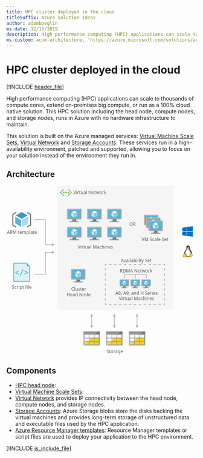```yaml
---
title: HPC cluster deployed in the cloud
titleSuffix: Azure Solution Ideas
author: adamboeglin
ms.date: 12/16/2019
description: High performance computing (HPC) applications can scale to thousands of compute cores, extend on-premises big compute, or run as a 100% cloud native solution. This HPC solution including the head node, compute nodes, and storage nodes, runs in Azure with no hardware infrastructure to maintain.
ms.custom: acom-architecture, 'https://azure.microsoft.com/solutions/architecture/hpc-cluster/'
---
```

# HPC cluster deployed in the cloud

[!INCLUDE [header_file](../header.md)]

High performance computing (HPC) applications can scale to thousands of compute cores, extend on-premises big compute, or run as a 100% cloud native solution. This HPC solution including the head node, compute nodes, and storage nodes, runs in Azure with no hardware infrastructure to maintain.

This solution is built on the Azure managed services: [Virtual Machine Scale Sets](https://azure.microsoft.com/services/virtual-machine-scale-sets/), [Virtual Network](https://azure.microsoft.com/services/virtual-network/) and [Storage Accounts](https://azure.microsoft.com/services/storage/). These services run in a high-availability environment, patched and supported, allowing you to focus on your solution instead of the environment they run in.

## Architecture

<svg class="architecture-diagram" aria-labelledby="hpc-cluster" height="446.681" viewbox="0 0 497.36 446.681" width="497.36" xmlns="http://www.w3.org/2000/svg">
    <path fill="#ededed" opacity=".5" d="M135.423 0h307.156v328H135.423z"/>
    <path fill="none" stroke="#b5b5b5" stroke-miterlimit="10" stroke-width="1.643" d="M73.895 89.594h29.715v66.084h18.111"/>
    <path fill="#b5b5b5" d="M120.523 159.773l7.093-4.095-7.093-4.096v8.191z"/>
    <path fill="none" stroke="#b5b5b5" stroke-miterlimit="10" stroke-width="1.643" d="M73.895 233.903h29.715v-58h18.111"/>
    <path fill="#b5b5b5" d="M120.523 179.998l7.093-4.095-7.093-4.096v8.191z"/>
    <text fill="#5d5d5d" font-family="SegoeUI, Segoe UI" font-size="12" transform="translate(326 106.445)">
        OR
    </text>
    <path fill="none" stroke="#b5b5b5" stroke-miterlimit="10" stroke-width="1.643" d="M286.061 369.996v-25.841"/>
    <path fill="#b5b5b5" d="M290.156 368.798l-4.095 7.093-4.096-7.093h8.191zM290.156 345.354l-4.095-7.093-4.096 7.093h8.191z"/>
    <path fill="none" stroke="#b5b5b5" stroke-miterlimit="10" stroke-width="1.643" d="M346.171 369.996v-25.841"/>
    <path fill="#b5b5b5" d="M350.267 368.798l-4.096 7.093-4.095-7.093h8.191zM350.267 345.354l-4.096-7.093-4.095 7.093h8.191z"/>
    <path fill="none" stroke="#b5b5b5" stroke-miterlimit="10" stroke-width="1.643" d="M225.862 369.996v-25.841"/>
    <path fill="#b5b5b5" d="M229.958 368.798l-4.096 7.093-4.095-7.093h8.191zM229.958 345.354l-4.096-7.093-4.095 7.093h8.191z"/>
    <text fill="#5d5d5d" font-family="SegoeUI, Segoe UI" font-size="12" transform="translate(303.415 201.545)">
        <tspan letter-spacing="-.02em">A</tspan><tspan x="7.506" y="0">vailability Set</tspan>
    </text>
    <g fill="none" stroke="#b5b5b5" stroke-miterlimit="10" stroke-width="1.757">
        <path d="M419.113 310.172v3.21h-3.209"/>
        <path stroke-dasharray="6.547 6.547" d="M409.357 313.382H268.596"/>
        <path d="M265.322 313.382h-3.209v-3.21"/>
        <path stroke-dasharray="6.601 6.601" d="M262.113 303.571v-89.116"/>
        <path d="M262.113 211.154v-3.21h3.209"/>
        <path stroke-dasharray="6.547 6.547" d="M271.869 207.944H412.63"/>
        <path d="M415.904 207.944h3.209v3.21"/>
        <path stroke-dasharray="6.601 6.601" d="M419.113 217.755v89.117"/>
    </g>
    <text fill="#5d5d5d" font-family="SegoeUI, Segoe UI" font-size="12" transform="translate(1.414 127.228)">
        ARM template
    </text>
    <path d="M40.677 87.362a.428.428 0 01-.22-.064l-14.711-8.49a.445.445 0 01-.223-.389.437.437 0 01.223-.382L40.362 69.6a.452.452 0 01.442 0l14.714 8.5a.445.445 0 010 .769L40.9 87.3a.438.438 0 01-.222.063" fill="#3999c6"/>
    <path d="M38.562 108a.444.444 0 01-.226-.059l-14.664-8.465a.436.436 0 01-.226-.386V82.105a.45.45 0 01.226-.389.463.463 0 01.448 0l14.662 8.464a.45.45 0 01.218.387v16.987a.437.437 0 01-.438.445M42.711 108a.474.474 0 01-.226-.059.444.444 0 01-.22-.386V90.677a.452.452 0 01.22-.387l14.66-8.461a.458.458 0 01.448 0 .452.452 0 01.22.385v16.877a.446.446 0 01-.22.386l-14.665 8.464a.4.4 0 01-.217.058" fill="#59b4d9"/>
    <path d="M42.711 108a.474.474 0 01-.226-.059.444.444 0 01-.22-.386V90.677a.452.452 0 01.22-.387l14.66-8.461a.458.458 0 01.448 0 .452.452 0 01.22.385v16.877a.446.446 0 01-.22.386l-14.665 8.464a.4.4 0 01-.217.058" fill="#fff" opacity=".5" style="isolation:isolate"/>
    <path d="M25.188 109.886a1.45 1.45 0 01-.726-.195l-6.845-3.952a4.211 4.211 0 01-1.987-3.439V77.133a4.206 4.206 0 011.987-3.441l6.845-3.952a1.455 1.455 0 011.455 2.519l-6.845 3.952a1.4 1.4 0 00-.532.922V102.3a1.4 1.4 0 00.532.922l6.845 3.952a1.455 1.455 0 01-.729 2.715zM56.072 69.544a1.45 1.45 0 01.726.2l6.845 3.952a4.21 4.21 0 011.987 3.442V102.3a4.206 4.206 0 01-1.987 3.441L56.8 109.69a1.455 1.455 0 01-1.455-2.519l6.845-3.952a1.4 1.4 0 00.532-.922V77.133a1.4 1.4 0 00-.532-.922l-6.845-3.952a1.455 1.455 0 01.729-2.715z" fill="#7a7a7a"/>
    <g>
        <text fill="#5d5d5d" font-family="SegoeUI, Segoe UI" font-size="12" transform="translate(14.823 271.537)">
            Script file
        </text>
        <path fill="#59b4d9" d="M60.631 210.345l-4.8-4.8-2-2h-35.2v50h44v-41.2l-2-2z"/>
        <path fill="#fff" opacity=".8" style="isolation:isolate" d="M53.631 205.545h-33v46h40v-39h-7v-7z"/>
        <path d="M33.238 234.675l-9.692-4.656v-1.15l9.692-5.058v2.062l-7.087 3.516v.043l7.087 3.191zM45.5 220.175l-7.521 18.146h-2.29l7.489-18.146zM57.864 229.954l-9.692 4.656v-2.051l7.1-3.158v-.065l-7.1-3.517v-2.062l9.692 5.047z" fill="#59b4d9"/>
    </g>
    <g>
        <text fill="#5d5d5d" font-family="SegoeUI, Segoe UI" font-size="12" transform="translate(171.74 277.139)">
            Cluster<tspan x="-11.936" y="14.4">Head Node</tspan>
        </text>
        <path d="M195.8 247.769h-10.425c1.253 4.424-.43 5.058-7.8 5.058v2.316h25.073v-2.316c-7.373 0-8.1-.632-6.842-5.058" fill="#7a7a7a"/>
        <path d="M206.964 219.75h-33.946a2.169 2.169 0 00-2.084 2.183v23.673a2.157 2.157 0 002.084 2.165h33.947a2.37 2.37 0 002.317-2.165v-23.673a2.378 2.378 0 00-2.317-2.183" fill="#a0a1a2"/>
        <path d="M206.988 219.752H173.017a2.168 2.168 0 00-2.084 2.183v23.672a2.157 2.157 0 002.084 2.166h.808z" fill="#fff" opacity=".2" style="isolation:isolate"/>
        <path fill="#59b4d9" d="M206.288 222.701v22.119H173.84v-22.119h32.448z"/>
        <path fill="#59b4d9" d="M173.84 244.82h.044v-22.118l29.666-.045h.001l-29.711.045v22.118z"/>
        <path fill="#a0a1a2" d="M177.571 252.826h25.073v2.317h-25.073z"/>
        <path d="M190.5 221.356a.544.544 0 11-.545-.545.545.545 0 01.545.545" fill="#b8d432"/>
        <path d="M190.525 233.09a.213.213 0 01-.1-.029l-6.752-3.9a.208.208 0 01-.1-.177.2.2 0 01.1-.176l6.712-3.872a.205.205 0 01.2 0l6.754 3.9a.205.205 0 010 .353l-6.709 3.872a.207.207 0 01-.1.029" fill="#fff"/>
        <path d="M189.555 242.563a.193.193 0 01-.1-.028l-6.732-3.885a.2.2 0 01-.1-.177v-7.8a.207.207 0 01.31-.177l6.731 3.884a.214.214 0 01.1.179v7.8a.208.208 0 01-.1.177.215.215 0 01-.1.028" fill="#fff" opacity=".7" style="isolation:isolate"/>
        <path d="M191.461 242.563a.22.22 0 01-.106-.028.208.208 0 01-.1-.177v-7.748a.212.212 0 01.1-.177l6.731-3.884a.2.2 0 01.2 0 .2.2 0 01.1.176v7.747a.2.2 0 01-.1.177l-6.729 3.885a.181.181 0 01-.1.028" fill="#fff" opacity=".4" style="isolation:isolate"/>
    </g>
    <g>
        <text fill="#5d5d5d" font-family="SegoeUI, Segoe UI" font-size="12" transform="translate(188.906 166.482)">
            Virtual Machines
        </text>
        <path d="M185.437 136.62H175.01c1.253 4.424-.43 5.058-7.8 5.058v2.316h25.073v-2.316c-7.373 0-8.1-.632-6.842-5.058" fill="#7a7a7a"/>
        <path d="M196.6 108.6h-33.947a2.169 2.169 0 00-2.084 2.183v23.673a2.157 2.157 0 002.084 2.165H196.6a2.37 2.37 0 002.317-2.165v-23.672a2.378 2.378 0 00-2.317-2.184" fill="#a0a1a2"/>
        <path d="M196.623 108.6h-33.971a2.168 2.168 0 00-2.084 2.183v23.672a2.157 2.157 0 002.084 2.166h.808z" fill="#fff" opacity=".2" style="isolation:isolate"/>
        <path fill="#59b4d9" d="M195.923 111.552v22.12h-32.448v-22.12h32.448z"/>
        <path fill="#59b4d9" d="M163.475 133.672h.044v-22.119l29.666-.045h.001l-29.711.045v22.119z"/>
        <path fill="#a0a1a2" d="M167.206 141.678h25.073v2.317h-25.073z"/>
        <path d="M180.139 110.208a.544.544 0 11-.545-.545.545.545 0 01.545.545" fill="#b8d432"/>
        <path d="M180.16 121.941a.213.213 0 01-.1-.029l-6.752-3.9a.208.208 0 01-.1-.177.2.2 0 01.1-.176l6.712-3.872a.205.205 0 01.2 0l6.754 3.9a.205.205 0 010 .353l-6.709 3.872a.207.207 0 01-.1.029" fill="#fff"/>
        <path d="M179.19 131.414a.193.193 0 01-.1-.028l-6.732-3.885a.2.2 0 01-.1-.177v-7.8a.207.207 0 01.31-.177l6.731 3.884a.214.214 0 01.1.179v7.8a.208.208 0 01-.1.177.215.215 0 01-.1.028" fill="#fff" opacity=".7" style="isolation:isolate"/>
        <path d="M181.1 131.414a.22.22 0 01-.106-.028.208.208 0 01-.1-.177v-7.748a.212.212 0 01.1-.177l6.731-3.884a.2.2 0 01.2 0 .2.2 0 01.1.176v7.747a.2.2 0 01-.1.177l-6.729 3.885a.181.181 0 01-.1.028" fill="#fff" opacity=".4" style="isolation:isolate"/>
        <g>
            <path d="M238.731 136.62H228.3c1.253 4.424-.43 5.058-7.8 5.058v2.316h25.073v-2.316c-7.373 0-8.1-.632-6.842-5.058" fill="#7a7a7a"/>
            <path d="M249.893 108.6h-33.946a2.169 2.169 0 00-2.084 2.183v23.673a2.157 2.157 0 002.084 2.165h33.947a2.37 2.37 0 002.317-2.165v-23.672a2.378 2.378 0 00-2.317-2.183" fill="#a0a1a2"/>
            <path d="M249.917 108.6H215.946a2.168 2.168 0 00-2.084 2.183v23.672a2.157 2.157 0 002.084 2.166h.808z" fill="#fff" opacity=".2" style="isolation:isolate"/>
            <path fill="#59b4d9" d="M249.217 111.552v22.12h-32.448v-22.12h32.448z"/>
            <path fill="#59b4d9" d="M216.769 133.672h.044v-22.119l29.666-.045h.001l-29.711.045v22.119z"/>
            <path fill="#a0a1a2" d="M220.5 141.678h25.073v2.317H220.5z"/>
            <path d="M233.433 110.208a.544.544 0 11-.545-.545.545.545 0 01.545.545" fill="#b8d432"/>
            <path d="M233.455 121.941a.213.213 0 01-.1-.029l-6.752-3.9a.208.208 0 01-.1-.177.2.2 0 01.1-.176l6.712-3.872a.205.205 0 01.2 0l6.754 3.9a.205.205 0 010 .353l-6.709 3.872a.207.207 0 01-.1.029" fill="#fff"/>
            <path d="M232.484 131.414a.193.193 0 01-.1-.028l-6.732-3.885a.2.2 0 01-.1-.177v-7.8a.207.207 0 01.31-.177l6.731 3.884a.214.214 0 01.1.179v7.8a.208.208 0 01-.1.177.215.215 0 01-.1.028" fill="#fff" opacity=".7" style="isolation:isolate"/>
            <path d="M234.39 131.414a.22.22 0 01-.106-.028.208.208 0 01-.1-.177v-7.748a.212.212 0 01.1-.177l6.731-3.884a.2.2 0 01.2 0 .2.2 0 01.1.176v7.747a.2.2 0 01-.1.177l-6.729 3.885a.181.181 0 01-.1.028" fill="#fff" opacity=".4" style="isolation:isolate"/>
        </g>
        <g>
            <path d="M185.437 88.741H175.01c1.253 4.424-.43 5.058-7.8 5.058v2.316h25.073V93.8c-7.373 0-8.1-.632-6.842-5.058" fill="#7a7a7a"/>
            <path d="M196.6 60.722h-33.947a2.169 2.169 0 00-2.084 2.183v23.673a2.157 2.157 0 002.084 2.165H196.6a2.37 2.37 0 002.317-2.165V62.905a2.378 2.378 0 00-2.317-2.183" fill="#a0a1a2"/>
            <path d="M196.623 60.724h-33.971a2.168 2.168 0 00-2.084 2.183v23.671a2.157 2.157 0 002.084 2.166h.808z" fill="#fff" opacity=".2" style="isolation:isolate"/>
            <path fill="#59b4d9" d="M195.923 63.673v22.119h-32.448V63.673h32.448z"/>
            <path fill="#59b4d9" d="M163.475 85.792h.044V63.674l29.666-.045h.001l-29.711.045v22.118z"/>
            <path fill="#a0a1a2" d="M167.206 93.799h25.073v2.317h-25.073z"/>
            <path d="M180.139 62.328a.544.544 0 11-.545-.545.545.545 0 01.545.545" fill="#b8d432"/>
            <path d="M180.16 74.062a.213.213 0 01-.1-.029l-6.752-3.9a.208.208 0 01-.1-.177.2.2 0 01.1-.176l6.712-3.872a.205.205 0 01.2 0l6.754 3.9a.205.205 0 010 .353l-6.709 3.872a.207.207 0 01-.1.029" fill="#fff"/>
            <path d="M179.19 83.535a.193.193 0 01-.1-.028l-6.732-3.885a.2.2 0 01-.1-.177v-7.8a.207.207 0 01.31-.177l6.731 3.884a.214.214 0 01.1.179v7.8a.208.208 0 01-.1.177.215.215 0 01-.1.028" fill="#fff" opacity=".7" style="isolation:isolate"/>
            <path d="M181.1 83.535a.22.22 0 01-.106-.028.208.208 0 01-.1-.177v-7.747a.212.212 0 01.1-.177l6.731-3.884a.2.2 0 01.2 0 .2.2 0 01.1.176v7.747a.2.2 0 01-.1.177l-6.725 3.886a.181.181 0 01-.1.028" fill="#fff" opacity=".4" style="isolation:isolate"/>
        </g>
        <g>
            <path d="M238.731 88.741H228.3c1.253 4.424-.43 5.058-7.8 5.058v2.316h25.073V93.8c-7.373 0-8.1-.632-6.842-5.058" fill="#7a7a7a"/>
            <path d="M249.893 60.722h-33.946a2.169 2.169 0 00-2.084 2.183v23.673a2.157 2.157 0 002.084 2.165h33.947a2.37 2.37 0 002.317-2.165V62.905a2.378 2.378 0 00-2.317-2.183" fill="#a0a1a2"/>
            <path d="M249.917 60.724H215.946a2.168 2.168 0 00-2.084 2.183v23.671a2.157 2.157 0 002.084 2.166h.808z" fill="#fff" opacity=".2" style="isolation:isolate"/>
            <path fill="#59b4d9" d="M249.217 63.673v22.119h-32.448V63.673h32.448z"/>
            <path fill="#59b4d9" d="M216.769 85.792h.044V63.674l29.666-.045h.001l-29.711.045v22.118z"/>
            <path fill="#a0a1a2" d="M220.5 93.799h25.073v2.317H220.5z"/>
            <path d="M233.433 62.328a.544.544 0 11-.545-.545.545.545 0 01.545.545" fill="#b8d432"/>
            <path d="M233.455 74.062a.213.213 0 01-.1-.029l-6.752-3.9a.208.208 0 01-.1-.177.2.2 0 01.1-.176l6.712-3.872a.205.205 0 01.2 0l6.754 3.9a.205.205 0 010 .353l-6.709 3.872a.207.207 0 01-.1.029" fill="#fff"/>
            <path d="M232.484 83.535a.193.193 0 01-.1-.028l-6.732-3.885a.2.2 0 01-.1-.177v-7.8a.207.207 0 01.31-.177l6.731 3.884a.214.214 0 01.1.179v7.8a.208.208 0 01-.1.177.215.215 0 01-.1.028" fill="#fff" opacity=".7" style="isolation:isolate"/>
            <path d="M234.39 83.535a.22.22 0 01-.106-.028.208.208 0 01-.1-.177v-7.747a.212.212 0 01.1-.177l6.731-3.884a.2.2 0 01.2 0 .2.2 0 01.1.176v7.747a.2.2 0 01-.1.177l-6.729 3.885a.181.181 0 01-.1.028" fill="#fff" opacity=".4" style="isolation:isolate"/>
        </g>
        <g>
            <path d="M291.731 136.62H281.3c1.253 4.424-.43 5.058-7.8 5.058v2.316h25.073v-2.316c-7.373 0-8.1-.632-6.842-5.058" fill="#7a7a7a"/>
            <path d="M302.893 108.6h-33.946a2.169 2.169 0 00-2.084 2.183v23.673a2.157 2.157 0 002.084 2.165h33.947a2.37 2.37 0 002.317-2.165v-23.672a2.378 2.378 0 00-2.317-2.183" fill="#a0a1a2"/>
            <path d="M302.917 108.6H268.946a2.168 2.168 0 00-2.084 2.183v23.672a2.157 2.157 0 002.084 2.166h.808z" fill="#fff" opacity=".2" style="isolation:isolate"/>
            <path fill="#59b4d9" d="M302.217 111.552v22.12h-32.448v-22.12h32.448z"/>
            <path fill="#59b4d9" d="M269.769 133.672h.044v-22.119l29.666-.045h.001l-29.711.045v22.119z"/>
            <path fill="#a0a1a2" d="M273.5 141.678h25.073v2.317H273.5z"/>
            <path d="M286.433 110.208a.544.544 0 11-.545-.545.545.545 0 01.545.545" fill="#b8d432"/>
            <path d="M286.455 121.941a.213.213 0 01-.1-.029l-6.752-3.9a.208.208 0 01-.1-.177.2.2 0 01.1-.176l6.712-3.872a.205.205 0 01.2 0l6.754 3.9a.205.205 0 010 .353l-6.709 3.872a.207.207 0 01-.1.029" fill="#fff"/>
            <path d="M285.484 131.414a.193.193 0 01-.1-.028l-6.732-3.885a.2.2 0 01-.1-.177v-7.8a.207.207 0 01.31-.177l6.731 3.884a.214.214 0 01.1.179v7.8a.208.208 0 01-.1.177.215.215 0 01-.1.028" fill="#fff" opacity=".7" style="isolation:isolate"/>
            <path d="M287.39 131.414a.22.22 0 01-.106-.028.208.208 0 01-.1-.177v-7.748a.212.212 0 01.1-.177l6.731-3.884a.2.2 0 01.2 0 .2.2 0 01.1.176v7.747a.2.2 0 01-.1.177l-6.729 3.885a.181.181 0 01-.1.028" fill="#fff" opacity=".4" style="isolation:isolate"/>
        </g>
        <g>
            <path d="M291.731 88.741H281.3c1.253 4.424-.43 5.058-7.8 5.058v2.316h25.073V93.8c-7.373 0-8.1-.632-6.842-5.058" fill="#7a7a7a"/>
            <path d="M302.893 60.722h-33.946a2.169 2.169 0 00-2.084 2.183v23.673a2.157 2.157 0 002.084 2.165h33.947a2.37 2.37 0 002.317-2.165V62.905a2.378 2.378 0 00-2.317-2.183" fill="#a0a1a2"/>
            <path d="M302.917 60.724H268.946a2.168 2.168 0 00-2.084 2.183v23.671a2.157 2.157 0 002.084 2.166h.808z" fill="#fff" opacity=".2" style="isolation:isolate"/>
            <path fill="#59b4d9" d="M302.217 63.673v22.119h-32.448V63.673h32.448z"/>
            <path fill="#59b4d9" d="M269.769 85.792h.044V63.674l29.666-.045h.001l-29.711.045v22.118z"/>
            <path fill="#a0a1a2" d="M273.5 93.799h25.073v2.317H273.5z"/>
            <path d="M286.433 62.328a.544.544 0 11-.545-.545.545.545 0 01.545.545" fill="#b8d432"/>
            <path d="M286.455 74.062a.213.213 0 01-.1-.029l-6.752-3.9a.208.208 0 01-.1-.177.2.2 0 01.1-.176l6.712-3.872a.205.205 0 01.2 0l6.754 3.9a.205.205 0 010 .353l-6.709 3.872a.207.207 0 01-.1.029" fill="#fff"/>
            <path d="M285.484 83.535a.193.193 0 01-.1-.028l-6.732-3.885a.2.2 0 01-.1-.177v-7.8a.207.207 0 01.31-.177l6.731 3.884a.214.214 0 01.1.179v7.8a.208.208 0 01-.1.177.215.215 0 01-.1.028" fill="#fff" opacity=".7" style="isolation:isolate"/>
            <path d="M287.39 83.535a.22.22 0 01-.106-.028.208.208 0 01-.1-.177v-7.747a.212.212 0 01.1-.177l6.731-3.884a.2.2 0 01.2 0 .2.2 0 01.1.176v7.747a.2.2 0 01-.1.177l-6.729 3.885a.181.181 0 01-.1.028" fill="#fff" opacity=".4" style="isolation:isolate"/>
        </g>
    </g>
    <g>
        <text fill="#5d5d5d" font-family="SegoeUI, Segoe UI" font-size="12" transform="translate(358.365 146.482)">
            VM Scale Set
        </text>
        <path d="M399.885 76.752h-33.657a2.148 2.148 0 00-2.065 2.162v23.439a2.137 2.137 0 002.066 2.144h33.656a2.348 2.348 0 002.3-2.144V78.914a2.356 2.356 0 00-2.3-2.162" fill="#a0a1a2"/>
        <path d="M399.908 76.754h-33.68a2.149 2.149 0 00-2.066 2.163v23.438a2.137 2.137 0 002.066 2.144h.8z" fill="#fff" opacity=".2" style="isolation:isolate"/>
        <path fill="#59b4d9" d="M399.291 101.575h-32.247V79.674l32.247-.047v21.948z"/>
        <path d="M383.566 78.343a.54.54 0 11-.54-.539.539.539 0 01.54.539" fill="#b8d432"/>
        <path d="M383.587 89.961a.213.213 0 01-.1-.029l-6.695-3.859a.2.2 0 010-.35l6.654-3.834a.2.2 0 01.2 0l6.7 3.861a.2.2 0 01.1.175.2.2 0 01-.1.175l-6.652 3.833a.214.214 0 01-.1.028" fill="#fff"/>
        <path d="M405.833 84.208h-33.656a2.148 2.148 0 00-2.066 2.162v23.439a2.137 2.137 0 002.066 2.144h33.656a2.348 2.348 0 002.3-2.144V86.37a2.355 2.355 0 00-2.3-2.162" fill="#a0a1a2"/>
        <path d="M405.857 84.21h-33.68a2.148 2.148 0 00-2.066 2.162v23.438a2.137 2.137 0 002.066 2.144h.8z" fill="#fff" opacity=".2" style="isolation:isolate"/>
        <path fill="#59b4d9" d="M405.24 109.031h-32.248V87.13l32.248-.047v21.948z"/>
        <path d="M389.514 85.8a.54.54 0 11-.54-.539.539.539 0 01.54.539" fill="#b8d432"/>
        <path d="M389.536 97.416a.213.213 0 01-.1-.029l-6.695-3.859a.2.2 0 010-.35l6.654-3.834a.2.2 0 01.2 0l6.7 3.861a.2.2 0 01.1.175.2.2 0 01-.1.175l-6.652 3.833a.206.206 0 01-.1.028" fill="#fff"/>
        <path d="M400.8 119.45h-10.341c1.242 4.38-.427 5.008-7.737 5.008v2.294h24.858v-2.293c-7.309 0-8.026-.626-6.782-5.009" fill="#7a7a7a"/>
        <path d="M411.865 91.707h-33.656a2.148 2.148 0 00-2.066 2.162v23.439a2.137 2.137 0 002.066 2.144h33.656a2.348 2.348 0 002.3-2.144V93.869a2.357 2.357 0 00-2.3-2.162" fill="#a0a1a2"/>
        <path d="M411.889 91.71h-33.681a2.148 2.148 0 00-2.066 2.162v23.438a2.137 2.137 0 002.066 2.144h.8z" fill="#fff" opacity=".2" style="isolation:isolate"/>
        <path fill="#59b4d9" d="M411.271 116.531h-32.247V94.63l32.247-.048v21.949z"/>
        <path fill="#a0a1a2" d="M382.723 124.458h24.858v2.294h-24.858z"/>
        <path d="M395.546 93.3a.54.54 0 11-.54-.539.539.539 0 01.54.539" fill="#b8d432"/>
        <path d="M395.567 104.916a.213.213 0 01-.1-.029l-6.695-3.859a.2.2 0 010-.35l6.654-3.834a.2.2 0 01.2 0l6.7 3.861a.2.2 0 01.1.175.2.2 0 01-.1.175l-6.652 3.833a.214.214 0 01-.1.028" fill="#fff"/>
        <path d="M394.6 114.3a.194.194 0 01-.1-.027l-6.675-3.847a.2.2 0 01-.1-.175v-7.72a.2.2 0 01.1-.175.2.2 0 01.2 0l6.674 3.846a.213.213 0 01.1.177v7.72a.2.2 0 01-.1.175.223.223 0 01-.1.026" fill="#fff" opacity=".7" style="isolation:isolate"/>
        <path d="M396.495 114.3a.219.219 0 01-.1-.027.206.206 0 01-.1-.175v-7.672a.21.21 0 01.1-.175l6.674-3.845a.2.2 0 01.3.175v7.671a.2.2 0 01-.1.175l-6.672 3.847a.194.194 0 01-.1.026" fill="#fff" opacity=".4" style="isolation:isolate"/>
    </g>
    <g>
        <path d="M315.81 265.4h-6.7c.805 2.843-.277 3.251-5.015 3.251v1.489h16.113v-1.489c-4.739 0-5.2-.406-4.4-3.251" fill="#7a7a7a"/>
        <path d="M322.983 247.4h-21.816a1.394 1.394 0 00-1.339 1.4v15.213a1.386 1.386 0 001.339 1.391h21.816a1.523 1.523 0 001.489-1.391V248.8a1.528 1.528 0 00-1.489-1.4" fill="#a0a1a2"/>
        <path d="M323 247.4h-21.833a1.393 1.393 0 00-1.339 1.4v15.213a1.386 1.386 0 001.339 1.392h.519z" fill="#fff" opacity=".2" style="isolation:isolate"/>
        <path fill="#59b4d9" d="M322.548 249.294v14.215h-20.853v-14.215h20.853z"/>
        <path fill="#59b4d9" d="M301.695 263.509h.029v-14.215l19.065-.028h.001l-19.095.028v14.215z"/>
        <path fill="#a0a1a2" d="M304.093 268.654h16.113v1.489h-16.113z"/>
        <path d="M312.4 248.43a.35.35 0 11-.35-.35.35.35 0 01.35.35" fill="#b8d432"/>
        <path d="M312.419 255.97a.137.137 0 01-.066-.019l-4.339-2.5a.133.133 0 01-.065-.114.131.131 0 01.065-.113l4.313-2.489a.132.132 0 01.13 0l4.341 2.506a.132.132 0 010 .227l-4.312 2.488a.133.133 0 01-.067.019" fill="#fff"/>
        <path d="M311.8 262.059a.124.124 0 01-.066-.018l-4.327-2.5a.128.128 0 01-.067-.114v-5.011a.133.133 0 01.2-.114l4.326 2.5a.138.138 0 01.064.115v5.011a.134.134 0 01-.064.114.138.138 0 01-.066.018" fill="#fff" opacity=".7" style="isolation:isolate"/>
        <path d="M313.02 262.059a.142.142 0 01-.068-.018.134.134 0 01-.064-.114v-4.979a.136.136 0 01.064-.114l4.326-2.5a.128.128 0 01.13 0 .13.13 0 01.067.113v4.979a.129.129 0 01-.067.114l-4.325 2.5a.117.117 0 01-.064.018" fill="#fff" opacity=".4" style="isolation:isolate"/>
        <g>
            <path d="M344.8 265.4h-6.7c.805 2.843-.277 3.251-5.015 3.251v1.489H349.2v-1.489c-4.739 0-5.2-.406-4.4-3.251" fill="#7a7a7a"/>
            <path d="M351.974 247.4h-21.816a1.394 1.394 0 00-1.339 1.4v15.213a1.386 1.386 0 001.339 1.391h21.816a1.523 1.523 0 001.489-1.391V248.8a1.528 1.528 0 00-1.489-1.4" fill="#a0a1a2"/>
            <path d="M351.99 247.4h-21.832a1.393 1.393 0 00-1.339 1.4v15.213a1.386 1.386 0 001.339 1.392h.519z" fill="#fff" opacity=".2" style="isolation:isolate"/>
            <path fill="#59b4d9" d="M351.54 249.294v14.215h-20.854v-14.215h20.854z"/>
            <path fill="#59b4d9" d="M330.686 263.509h.029v-14.215l19.065-.028h.001l-19.095.028v14.215z"/>
            <path fill="#a0a1a2" d="M333.084 268.654h16.113v1.489h-16.113z"/>
            <path d="M341.4 248.43a.35.35 0 11-.35-.35.35.35 0 01.35.35" fill="#b8d432"/>
            <path d="M341.41 255.97a.137.137 0 01-.066-.019l-4.339-2.5a.133.133 0 01-.065-.114.131.131 0 01.065-.113l4.313-2.489a.132.132 0 01.13 0l4.341 2.506a.132.132 0 010 .227l-4.312 2.488a.133.133 0 01-.067.019" fill="#fff"/>
            <path d="M340.786 262.059a.124.124 0 01-.066-.018l-4.327-2.5a.128.128 0 01-.067-.114v-5.011a.133.133 0 01.2-.114l4.326 2.5a.138.138 0 01.064.115v5.011a.134.134 0 01-.064.114.138.138 0 01-.066.018" fill="#fff" opacity=".7" style="isolation:isolate"/>
            <path d="M342.011 262.059a.142.142 0 01-.068-.018.134.134 0 01-.064-.114v-4.979a.136.136 0 01.064-.114l4.326-2.5a.128.128 0 01.13 0 .13.13 0 01.067.113v4.979a.129.129 0 01-.067.114l-4.325 2.5a.117.117 0 01-.064.018" fill="#fff" opacity=".4" style="isolation:isolate"/>
        </g>
        <g>
            <path d="M373.792 265.4h-6.7c.805 2.843-.277 3.251-5.015 3.251v1.489h16.113v-1.489c-4.739 0-5.2-.406-4.4-3.251" fill="#7a7a7a"/>
            <path d="M380.965 247.4h-21.816a1.394 1.394 0 00-1.339 1.4v15.213a1.386 1.386 0 001.339 1.391h21.816a1.523 1.523 0 001.489-1.391V248.8a1.528 1.528 0 00-1.489-1.4" fill="#a0a1a2"/>
            <path d="M380.981 247.4h-21.832a1.393 1.393 0 00-1.339 1.4v15.213a1.386 1.386 0 001.339 1.392h.519z" fill="#fff" opacity=".2" style="isolation:isolate"/>
            <path fill="#59b4d9" d="M380.531 249.294v14.215h-20.853v-14.215h20.853z"/>
            <path fill="#59b4d9" d="M359.678 263.509h.028v-14.215l19.065-.028h.001l-19.094.028v14.215z"/>
            <path fill="#a0a1a2" d="M362.075 268.654h16.113v1.489h-16.113z"/>
            <path d="M370.387 248.43a.35.35 0 11-.35-.35.35.35 0 01.35.35" fill="#b8d432"/>
            <path d="M370.4 255.97a.137.137 0 01-.066-.019l-4.339-2.5a.133.133 0 01-.065-.114.131.131 0 01.065-.113l4.313-2.489a.132.132 0 01.13 0l4.341 2.506a.132.132 0 010 .227l-4.312 2.488a.133.133 0 01-.067.019" fill="#fff"/>
            <path d="M369.777 262.059a.124.124 0 01-.066-.018l-4.327-2.5a.128.128 0 01-.067-.114v-5.011a.133.133 0 01.2-.114l4.326 2.5a.138.138 0 01.064.115v5.011a.134.134 0 01-.064.114.138.138 0 01-.066.018" fill="#fff" opacity=".7" style="isolation:isolate"/>
            <path d="M371 262.059a.142.142 0 01-.068-.018.134.134 0 01-.064-.114v-4.979a.136.136 0 01.064-.114l4.326-2.5a.128.128 0 01.13 0 .13.13 0 01.067.113v4.979a.129.129 0 01-.067.114l-4.325 2.5a.117.117 0 01-.064.018" fill="#fff" opacity=".4" style="isolation:isolate"/>
        </g>
        <path fill="none" stroke="#b5b5b5" stroke-miterlimit="10" stroke-width="1.643" d="M370.879 244.285v-9.857h-58v9.857M341.879 244.285v-9.857"/>
        <text fill="#5d5d5d" font-family="SegoeUI, Segoe UI" font-size="12" transform="translate(300.603 228.762)">
            RDMA Network
        </text>
        <text fill="#5d5d5d" font-family="SegoeUI, Segoe UI" font-size="12" transform="translate(288.705 287.762)">
            A8, A9, and H Series<tspan x="9.19" y="14.4">Virtual Machines</tspan>
        </text>
    </g>
    <g>
        <path d="M204.06 420.3a1.6 1.6 0 001.657 1.657h40.291a1.6 1.6 0 001.657-1.657v-28.867H204.06z" fill="#a0a1a2"/>
        <path d="M246.009 384.8h-40.292a1.6 1.6 0 00-1.657 1.657v4.971h43.605v-4.971a1.6 1.6 0 00-1.657-1.657" fill="#7a7a7a"/>
        <path fill="#fff" d="M220.456 394.31h10.989v6.628h-10.989z"/>
        <path fill="#fcd116" d="M220.456 403.293h10.989v6.628h-10.989zM233.538 403.293h10.989v6.628h-10.989z"/>
        <path fill="#fff" d="M233.538 394.31h10.989v6.628h-10.989zM207.374 394.31h10.989v6.628h-10.989zM207.374 403.293h10.989v6.628h-10.989z"/>
        <path fill="#fcd116" d="M207.374 412.189h10.989v6.628h-10.989zM220.456 412.189h10.989v6.628h-10.989zM233.538 412.189h10.989v6.628h-10.989z"/>
        <path d="M205.717 384.8a1.781 1.781 0 00-1.657 1.657V420.3a1.781 1.781 0 001.657 1.657h1.831l34.536-37.157z" fill="#fff" opacity=".2" style="isolation:isolate"/>
        <g>
            <path d="M264.171 420.3a1.6 1.6 0 001.657 1.657h40.291a1.6 1.6 0 001.657-1.657v-28.867h-43.605z" fill="#a0a1a2"/>
            <path d="M306.119 384.8h-40.291a1.6 1.6 0 00-1.657 1.657v4.971h43.605v-4.971a1.6 1.6 0 00-1.657-1.657" fill="#7a7a7a"/>
            <path fill="#fff" d="M280.567 394.31h10.989v6.628h-10.989z"/>
            <path fill="#fcd116" d="M280.567 403.293h10.989v6.628h-10.989zM293.648 403.293h10.989v6.628h-10.989z"/>
            <path fill="#fff" d="M293.648 394.31h10.989v6.628h-10.989zM267.485 394.31h10.989v6.628h-10.989zM267.485 403.293h10.989v6.628h-10.989z"/>
            <path fill="#fcd116" d="M267.485 412.189h10.989v6.628h-10.989zM280.567 412.189h10.989v6.628h-10.989zM293.648 412.189h10.989v6.628h-10.989z"/>
            <path d="M265.828 384.8a1.781 1.781 0 00-1.657 1.657V420.3a1.781 1.781 0 001.657 1.657h1.831l34.536-37.157z" fill="#fff" opacity=".2" style="isolation:isolate"/>
        </g>
        <g>
            <path d="M324.282 420.3a1.6 1.6 0 001.657 1.657h40.291a1.6 1.6 0 001.657-1.657v-28.867h-43.605z" fill="#a0a1a2"/>
            <path d="M366.23 384.8h-40.291a1.6 1.6 0 00-1.657 1.657v4.971h43.605v-4.971a1.6 1.6 0 00-1.657-1.657" fill="#7a7a7a"/>
            <path fill="#fff" d="M340.677 394.31h10.989v6.628h-10.989z"/>
            <path fill="#fcd116" d="M340.677 403.293h10.989v6.628h-10.989zM353.759 403.293h10.989v6.628h-10.989z"/>
            <path fill="#fff" d="M353.759 394.31h10.989v6.628h-10.989zM327.596 394.31h10.989v6.628h-10.989zM327.596 403.293h10.989v6.628h-10.989z"/>
            <path fill="#fcd116" d="M327.596 412.189h10.989v6.628h-10.989zM340.677 412.189h10.989v6.628h-10.989zM353.759 412.189h10.989v6.628h-10.989z"/>
            <path d="M325.939 384.8a1.781 1.781 0 00-1.657 1.657V420.3a1.781 1.781 0 001.657 1.657h1.831l34.535-37.157z" fill="#fff" opacity=".2" style="isolation:isolate"/>
        </g>
        <text fill="#5d5d5d" font-family="SegoeUI, Segoe UI" font-size="12" transform="translate(265.621 441.748)">
            <tspan letter-spacing="-.032em">S</tspan><tspan x="5.988" y="0">torage</tspan>
        </text>
    </g>
    <g>
        <text fill="#5d5d5d" font-family="SegoeUI, Segoe UI" font-size="12" transform="translate(177.309 21.723)">
            Virtual Network
        </text>
        <path d="M172.81 17.949a.82.82 0 000-1.078l-1.438-1.438-6.47-6.29a.689.689 0 00-1.018 0 .712.712 0 000 1.078l6.77 6.65a.759.759 0 010 1.078l-6.889 6.889a.759.759 0 000 1.078.741.741 0 001.018 0l6.41-6.35.06-.06zM143.216 17.949a.82.82 0 010-1.078l1.438-1.438 6.47-6.29a.689.689 0 011.018 0 .712.712 0 010 1.078l-6.65 6.65a.759.759 0 000 1.078l6.77 6.889a.759.759 0 010 1.078.741.741 0 01-1.018 0l-6.53-6.29-.06-.06z" fill="#3999c6"/>
        <path d="M153.939 17.41a1.994 1.994 0 01-1.977 1.977 2.193 2.193 0 01-2.1-1.977 2.023 2.023 0 012.1-1.977 1.955 1.955 0 011.977 1.977zM159.99 17.41a1.994 1.994 0 01-1.977 1.977 2.193 2.193 0 01-2.1-1.977 2.1 2.1 0 012.1-1.977 1.994 1.994 0 011.977 1.977z" fill="#7fba00"/>
        <circle cx="164.123" cy="17.41" fill="#7fba00" r="1.977"/>
    </g>
    <g>
        <g fill="#0072c6">
            <path d="M478.624 120.103h15.157v-13.301l-15.157 2.165v11.136zM477.541 120.103v-10.981l-11.6 1.546v9.435h11.6zM478.624 121.186v11.29l15.157 2.166v-13.456h-15.157zM477.541 121.186h-11.6v9.589l11.6 1.547v-11.136z"/>
        </g>
    </g>
    <g>
        <path fill="#fff" d="M479.984 161.667h1.912l1.54.495 1.142 3.886 3.876 6.324 2.311 4.609.265 1.906-.186 1.856-2.23 2.575-3.425 3.121-4.196.228h-4.195l-1.931-3.269-2.754-5.26v-3.265l2.927-4.01 1.463-2.496.344-2.469-.249-2.31.538-1.426 2.848-.495z"/>
        <path d="M482.882 165.708c-.293-.125-.513-.2-.707-.268a2.852 2.852 0 01-.692-.308 3.167 3.167 0 00-1.553-.562h-.091a1.986 1.986 0 00-.64.109 2.879 2.879 0 00-1.06.72l-.076.073-.005.005a1.517 1.517 0 01-.135.1l-.092.067c-.138.1-.344.253-.642.476a.7.7 0 00-.279.819 1.9 1.9 0 00.942.985 3.263 3.263 0 01.549.432c.088.08.171.156.261.228a1.714 1.714 0 001.057.411h.142a2.379 2.379 0 001.233-.357c.121-.069.236-.143.347-.215a3.013 3.013 0 01.676-.361 2.24 2.24 0 001.45-1.158.8.8 0 00-.021-.662 1.228 1.228 0 00-.664-.534zM492.556 183.053v-.005a2.687 2.687 0 01-.5-1.237l-.035-.154a2.162 2.162 0 00-.54-1.2 1.524 1.524 0 00-1.166-.341l-.2.007h-.107l-.016.018a3.179 3.179 0 01-2.036 1.033 1.173 1.173 0 01-.3-.037 1.86 1.86 0 01-1.129-1.783v-.062l-.061.01-.016.005-.064.033a1.907 1.907 0 00-.879 1.346 13.6 13.6 0 00-.261 2.42 8.535 8.535 0 01-.4 1.765c-.073.247-.149.5-.216.753a3.333 3.333 0 00-.066 2.3 2.071 2.071 0 001.94 1.24c.069 0 .141 0 .212-.008a4.206 4.206 0 002.751-1.608 6.793 6.793 0 012.423-1.653c.307-.147.6-.286.834-.428.473-.285.673-.53.691-.844a2.571 2.571 0 00-.859-1.57zM476.015 184.176a8.893 8.893 0 01-1.083-1.534v-.011a13.653 13.653 0 00-1.222-2.226 2.209 2.209 0 00-1.4-1.02 1.494 1.494 0 00-.219-.018h-.052a1.233 1.233 0 00-.881.464 5.544 5.544 0 00-.415.526 5.915 5.915 0 01-.475.6 2.392 2.392 0 01-1.006.537l-.191.066a1.489 1.489 0 00-.951.73 2.115 2.115 0 00-.062 1.282l.027.172a2.782 2.782 0 01.008 1.3 2.269 2.269 0 00-.159 1.685c.145.282.453.459 1 .573.3.062.646.1 1.016.139a7.51 7.51 0 012.773.675l.014.007a5.615 5.615 0 002.509.681 3.184 3.184 0 00.707-.075 1.821 1.821 0 001.539-1.785 3.449 3.449 0 00-.98-2.141 30.502 30.502 0 00-.497-.627z" fill="#fcd116"/>
        <path d="M481.291 157.667q-.307 0-.641.026c-5.625.453-4.133 6.4-4.217 8.386a7.191 7.191 0 01-1.4 4.025 19.889 19.889 0 00-3.616 6.017 7.181 7.181 0 00-.384 3.318c-.051.046-.1.093-.146.143-.345.369-.6.815-.885 1.116a2.75 2.75 0 01-1.06.515 1.9 1.9 0 00-1.15.9 2.378 2.378 0 00-.1 1.508 3.234 3.234 0 01.051 1.293 2.493 2.493 0 00-.139 1.974 1.67 1.67 0 001.249.765 13.181 13.181 0 013.693.78l.1-.187-.1.187a5.246 5.246 0 003.481.646 2.261 2.261 0 001.612-1.258c.78 0 1.636-.334 3.008-.41.93-.075 2.093.33 3.429.256a1.815 1.815 0 00.155.417 2.5 2.5 0 002.507 1.429 4.547 4.547 0 003-1.738l-.162-.136.163.135c.842-1.021 2.239-1.444 3.165-2a1.5 1.5 0 00.868-1.137 2.757 2.757 0 00-.955-1.838 3.032 3.032 0 01-.448-1.229 2.442 2.442 0 00-.656-1.395 1.661 1.661 0 00-.506-.305 7.2 7.2 0 00-.23-4.922 16.535 16.535 0 00-2.9-4.631c-1.06-1.337-2.1-2.606-2.076-4.48.032-2.86.315-8.165-4.719-8.172zm.681 4.407a1.268 1.268 0 01.78.266 1.779 1.779 0 01.586.739 2.369 2.369 0 01.222.988.1.1 0 000 .027 2.4 2.4 0 01-.2 1.02 1.981 1.981 0 01-.286.477q-.057-.027-.118-.052c-.283-.121-.5-.2-.681-.261a1.091 1.091 0 00.168-.289 1.535 1.535 0 00.115-.554v-.025a1.538 1.538 0 00-.079-.538.992.992 0 00-.248-.419.506.506 0 00-.354-.161h-.019a.518.518 0 00-.345.137.989.989 0 00-.278.4 1.53 1.53 0 00-.115.556v.023a1.645 1.645 0 00.022.319 3.374 3.374 0 00-.722-.268 2.8 2.8 0 01-.023-.3v-.029a2.362 2.362 0 01.2-1.02 1.8 1.8 0 01.572-.75 1.261 1.261 0 01.788-.281h.014zm-3.909.31a.828.828 0 01.534.2 1.554 1.554 0 01.454.62 2.415 2.415 0 01.2.87 2.578 2.578 0 010 .387q-.056.016-.11.035a2.4 2.4 0 00-.541.27 1.42 1.42 0 00.006-.341v-.019a1.49 1.49 0 00-.108-.438.846.846 0 00-.22-.323.36.36 0 00-.244-.1H478a.354.354 0 00-.25.146.848.848 0 00-.16.356 1.426 1.426 0 00-.03.468v.012a1.442 1.442 0 00.108.446.835.835 0 00.22.322q.023.02.045.035a9.308 9.308 0 01-.216.162l-.177.13a1.61 1.61 0 01-.367-.546 2.445 2.445 0 01-.2-.87 2.44 2.44 0 01.1-.888 1.528 1.528 0 01.38-.667.82.82 0 01.556-.268h.049zm1.778 2.241a2.973 2.973 0 011.612.555 9.9 9.9 0 001.407.58 1.171 1.171 0 01.637.512.74.74 0 01.018.617 2.171 2.171 0 01-1.414 1.124 6.106 6.106 0 00-1.033.581 2.307 2.307 0 01-1.344.346 1.66 1.66 0 01-1.026-.4 6.579 6.579 0 00-.816-.664 1.83 1.83 0 01-.915-.952.647.647 0 01.259-.758c.3-.223.5-.374.641-.475a2.822 2.822 0 00.237-.18 3.055 3.055 0 011.116-.781 1.916 1.916 0 01.621-.106zm3.08 1.821a1.554 1.554 0 00-.621.239c-.232.129-.492.295-.775.458a3.917 3.917 0 01-1.861.638 2.5 2.5 0 01-1.552-.606c-.194-.154-.354-.308-.482-.428a2.45 2.45 0 00-.171-.151.265.265 0 00-.18-.079v.182c-.006.061-.013.059-.013.059a.256.256 0 01.05.029c.038.029.091.077.154.136.125.117.292.279.5.441a2.737 2.737 0 001.7.658 4.1 4.1 0 001.982-.67c.288-.166.549-.332.772-.456a1.51 1.51 0 01.518-.208l-.014-.24zm.642.865a32.14 32.14 0 002.313 5.957 13.882 13.882 0 011.467 4.021 2.47 2.47 0 01.681.086c.857-2.221-.727-4.614-1.451-5.28-.292-.284-.306-.411-.161-.4a7.649 7.649 0 012.192 3.669 4.7 4.7 0 01.024 2.221q.135.056.273.122c1.375.67 1.884 1.252 1.639 2.047h-.259c.2-.63-.242-1.095-1.418-1.627-1.219-.536-2.191-.483-2.355.6q-.016.086-.025.174a1.8 1.8 0 00-.275.122 2.31 2.31 0 00-1.059 1.579 13.659 13.659 0 00-.271 2.486 9.643 9.643 0 01-.424 1.8 6.142 6.142 0 01-7.124.436c-.16-.252-.343-.5-.531-.749-.12-.157-.244-.314-.367-.468a1.484 1.484 0 00.613-.115.774.774 0 00.423-.437 1.754 1.754 0 00-.46-1.552 8.424 8.424 0 00-2.381-2.025 3.371 3.371 0 01-1.53-1.859 4.174 4.174 0 01-.02-2.19 13 13 0 011.694-3.681c.144-.106.051.2-.54 1.294-.53 1-1.52 3.32-.164 5.128a10.75 10.75 0 01.859-3.827c.751-1.7 2.323-4.657 2.448-7.011.064.047.286.2.384.252a7.163 7.163 0 01.785.643 1.94 1.94 0 001.162.452 2.572 2.572 0 001.477-.377 6.8 6.8 0 01.986-.56 2.649 2.649 0 001.387-.933zm3.921 10.828a2.247 2.247 0 01.884.231c.892.412 1.172.765.928 1.284a1.885 1.885 0 01-1.686.85c-.615-.159-.914-1.044-.814-1.714a.644.644 0 01.688-.651zm-1.01 1.223a1.909 1.909 0 001.171 1.834 2.912 2.912 0 002.391-1.014c.1 0 .188-.008.278-.011a1.465 1.465 0 011.128.327 2.175 2.175 0 01.52 1.169 3.1 3.1 0 00.545 1.416c.655.727.866 1.218.848 1.532s-.245.546-.664.8c-.838.506-2.323.945-3.272 2.094a4.152 4.152 0 01-2.712 1.588 2.033 2.033 0 01-2.1-1.2 3.415 3.415 0 01.072-2.253 15.068 15.068 0 00.618-2.529 13.547 13.547 0 01.259-2.407 1.87 1.87 0 01.852-1.31l.061-.032zm-14.383.062a1.435 1.435 0 01.211.017 2.186 2.186 0 011.36 1 13.492 13.492 0 011.216 2.216 15.294 15.294 0 001.586 2.177 3.563 3.563 0 01.969 2.1v.005a1.773 1.773 0 01-1.5 1.73 4.876 4.876 0 01-3.19-.608 12.556 12.556 0 00-3.8-.82 1.268 1.268 0 01-.96-.544 2.167 2.167 0 01.162-1.64v-.008a3.268 3.268 0 00-.035-1.49 2.1 2.1 0 01.056-1.247 1.435 1.435 0 01.919-.7 2.95 2.95 0 001.218-.616c.338-.356.591-.8.888-1.12a1.159 1.159 0 01.879-.447h.013z" fill="#3e3e3e"/>
    </g>
</svg>

## Components
* [HPC head node](https://azure.microsoft.com/services/virtual-machines/): 
* [Virtual Machine Scale Sets](https://azure.microsoft.com/services/virtual-machine-scale-sets/): 
* [Virtual Network](https://azure.microsoft.com/services/virtual-network/) provides IP connectivity between the head node, compute nodes, and storage nodes.
* [Storage Accounts](https://azure.microsoft.com/services/storage/): Azure Storage blobs store the disks backing the virtual machines and provides long-term storage of unstructured data and executable files used by the HPC application.
* [Azure Resource Manager templates](/api/Redirect/documentation/articles/virtual-machines-windows-cli-deploy-templates/): Resource Manager templates or script files are used to deploy your application to the HPC environment.

[!INCLUDE [js_include_file](../../_js/index.md)]
